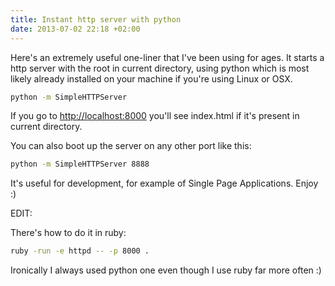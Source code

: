```yaml
---
title: Instant http server with python
date: 2013-07-02 22:18 +02:00
---
```


Here's an extremely useful one-liner that I've been using for ages.
It starts a http server with the root in current directory, using python which is most likely already installed on your machine if you're using Linux or OSX.

``` bash
python -m SimpleHTTPServer
```

If you go to [http://localhost:8000](http://localhost:8000) you'll see index.html if it's present in current directory.

You can also boot up the server on any other port like this:

``` bash
python -m SimpleHTTPServer 8888
```

It's useful for development, for example of Single Page Applications. Enjoy :)

EDIT:

There's how to do it in ruby:

``` bash
ruby -run -e httpd -- -p 8000 .
```

Ironically I always used python one even though I use ruby far more often :)
